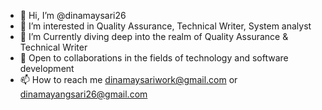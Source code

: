 - 👋 Hi, I’m @dinamaysari26
- 👀 I’m interested in Quality Assurance, Technical Writer, System analyst
- 🌱 I’m Currently diving deep into the realm of Quality Assurance & Technical Writer
- 💞️ Open to collaborations in the fields of technology and software development
- 📫 How to reach me dinamaysariwork@gmail.com or dinamayangsari26@gmail.com
